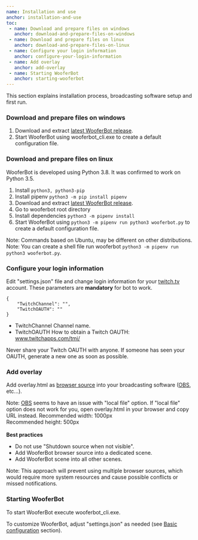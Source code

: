 ```yaml
---
name: Installation and use
anchor: installation-and-use
toc: 
 - name: Download and prepare files on windows
   anchor: download-and-prepare-files-on-windows
 - name: Download and prepare files on linux
   anchor: download-and-prepare-files-on-linux
 - name: Configure your login information
   anchor: configure-your-login-information
 - name: Add overlay
   anchor: add-overlay
 - name: Starting WooferBot
   anchor: starting-wooferbot
---
```

This section explains installation process, broadcasting software setup and first run.

### Download and prepare files on windows
1. Download and extract <a class="icon download" href="{{ site.github.url }}/changelog">latest WooferBot release</a>.
2. Start WooferBot using <span class="icon file">wooferbot_cli.exe</span> to create a default configuration file.

### Download and prepare files on linux
WooferBot is developed using Python 3.8. It was confirmed to work on Python 3.5.
1. Install `python3, python3-pip`
2. Install pipenv `python3 -m pip install pipenv`
3. Download and extract <a class="icon download" href="{{ site.github.url }}/changelog">latest WooferBot release</a>.
4. Go to wooferbot root directory
5. Install dependencies `python3 -m pipenv install`
6. Start WooferBot using `python3 -m pipenv run python3 wooferbot.py` to create a default configuration file.

<span class="icon idea">Note: Commands based on Ubuntu, may be different on other distributions.</span>
<span class="icon idea">Note: You can create a shell file run wooferbot `python3 -m pipenv run python3 wooferbot.py`.</span>

### Configure your login information
Edit "settings.json" file and change login information for your <a class="icon website" href="https://www.twitch.tv" target="_blank">twitch.tv</a> account. These parameters are **mandatory** for bot to work.
```
{
    "TwitchChannel": "",
    "TwitchOAUTH": ""
}
```
* <span class="icon settings">TwitchChannel</span> Channel name.
* <span class="icon settings">TwitchOAUTH</span> How to obtain a Twitch OAUTH: <a class="icon twitch" href="https://www.twitchapps.com/tmi/" target="_blank">www.twitchapps.com/tmi/</a>

<span class="icon idea">Never share your Twitch OAUTH with anyone. If someone has seen your OAUTH, generate a new one as soon as possible.</span>

### Add overlay
Add <span class="icon file">overlay.html</span> as <a class="icon website" href="https://obsproject.com/wiki/Sources-Guide#browsersource" target="_blank">browser source</a> into your broadcasting software (<a class="icon website" href="https://obsproject.com" target="_blank">OBS</a>, etc...).

<span class="icon idea">Note: <a class="icon website" href="https://obsproject.com" target="_blank">OBS</a> seems to have an issue with "local file" option. If "local file" option does not work for you, open <span class="icon file">overlay.html</span> in your browser and copy URL instead.</span>
<span class="icon info">Recommended width: 1000px</span><br>
<span class="icon info">Recommended height: 500px</span><br>
<br>
**Best practices**
* Do not use "Shutdown source when not visible".
* Add WooferBot browser source into a dedicated scene.
* Add WooferBot scene into all other scenes.

<span class="icon idea">Note: This approach will prevent using multiple browser sources, which would require more system resources and cause possible conflicts or missed notifications.</span>

### Starting WooferBot
To start WooferBot execute <span class="icon file">wooferbot_cli.exe</span>.

To customize WooferBot, adjust "settings.json" as needed (see <a class="icon doc" href="{{ site.github.url }}/documentation#basic-configuration">Basic configuration</a> section).
